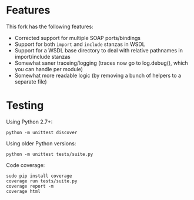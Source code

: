 Features
========

This fork has the following features:

* Corrected support for multiple SOAP ports/bindings
* Support for both `import` and `include` stanzas in WSDL
* Support for a WSDL base directory to deal with relative pathnames in import/include stanzas
* Somewhat saner traceing/logging (traces now go to log.debug(), which you can handle per module)
* Somewhat more readable logic (by removing a bunch of helpers to a separate file)


Testing
=======

Using Python 2.7+:

    python -m unittest discover

Using older Python versions:

    python -m unittest tests/suite.py
  
Code coverage:

    sudo pip install coverage
    coverage run tests/suite.py
    coverage report -m 
    coverage html


